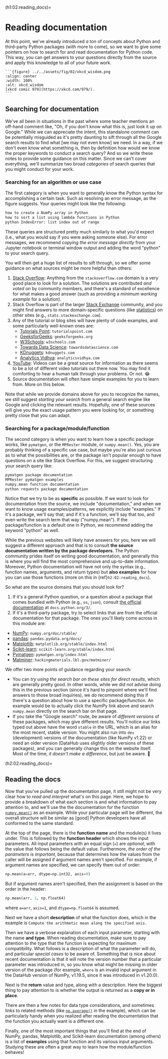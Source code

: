 (h1:02:reading_docs)=
# Reading documentation

At this point, we've already introduced _a ton_ of concepts about Python and third-party Python packages (with more to come), so we want to give some pointers on how to search for and read documentation for Python code.
This way, you can get answers to your questions directly from the source and apply this knowledge to all of your future work.

````{sidebar} Wisdom of the Ancients
```{figure} ../../assets/fig/02/xkcd_wisdom.png
:align: center
:width: 100%
:alt: xkcd_wisdom
[xkcd comic 979](https://xkcd.com/979/).
```
````


## Searching for documentation

We've all been in situations in the past where some teacher mentions an off-hand comment like, "Oh, if you don't know what this is, just look it up on Google."
While we can appreciate the intent, this standalone comment can be potentially misguided as it's pretty daunting to sift through all the Google search results to find what [we may not even know] we need.
In a way, if we don't even know what something is, then by definition how would we know the proper keywords to conduct a search query?
And so we write these notes to provide some guidance on this matter.
Since we can't cover everything, we'll summarize two broad _categories_ of search queries that you might conduct for your work.


### Searching for an algorithm or use case

The first category is when you want to generally know the Python syntax for accomplishing a certain task.
Such as resolving an error message, as the figure suggests.
Your queries might look like the following:
```markdown
how to create a NumPy array in Python
how to sort a list using lambda functions in Python
python IndexError: list index out of range
```

These queries are structured pretty much similarly to what you'd expect (i.e., what you would say if you were asking someone else).
For error messages, we recommend _copying the error message directly_ from your Jupyter notebook or terminal window output and adding the word "python" to your search query.

You will then get a huge list of results to sift through, so we offer some guidance on what sources might be more helpful than others:

1. [Stack Overflow](https://stackoverflow.com/): Anything from the `stackoverflow.com` domain is a very good place to look for a solution. 
The solutions are contributed _and voted on_ by community members, and there's a standard of excellence for what makes a good answer (such as providing a _minimum working example_ for a solution).
1. Stack Overflow is part of the larger [Stack Exchange](https://stackexchange.com/) community, and you might find answers to more domain-specific questions (like [statistics](https://stats.stackexchange.com/)) on other sites (e.g., `stats.stackexchange.com`).
1. Any of the tutorial or blog sites will have plenty of code examples, and some particularly well-known ones are:
    - [Tutorials Point](https://www.tutorialspoint.com/index.htm): `tutorialspoint.com`
    - [GeeksforGeeks](https://www.geeksforgeeks.org/): `geeksforgeeks.org`
    - [W3Schools](https://www.w3schools.com/): `w3schools.com`
    - [Towards Data Science](https://towardsdatascience.com/): `towardsdatascience.com`
    - [KDnuggets](https://www.kdnuggets.com/): `kdnuggets.com`
    - [Analytics Vidhya](https://www.analyticsvidhya.com/blog/): `analyticsvidhya.com`
1. [YouTube](https://www.youtube.com/): Videos can be a great source for information as there seems to be a lot of different video tutorials out there now.
You may find it comforting to hear a human talk through your problems.
Or not. 😂
1. Source documentation will often have simple examples for you to learn from. More on this below.

Note that while we provide domains above for you to recognize the names, we still suggest _starting your search_ from a general search engine like Google and clicking the relevant results.
Hopefully, one of these sources will give you the exact usage pattern you were looking for, or something pretty close that you can adapt.



### Searching for a package/module/function

The second category is when you want to learn how a specific package works, like `pymatgen`, or the `MPRester` module, or `numpy.mean()`.
Yes, you are probably thinking of a specific use case, but maybe you're also just curious as to what the possibilities are, or the package isn't popular enough to have questions on a site like Stack Overflow.
For this, we suggest structuring your search query like:

```markdown
pymatgen package documentation
MPRester pymatgen examples
numpy.mean function documentation
python requests package documentation
```

Notice that we try to be as **specific** as possible. 
If we want to look for documentation from the source, we include "documentation," and when we want to know usage examples/patterns, we explicitly include "examples."
If it's a package, we'll say that; and if it's a function, we'll say that too, and even write the search term that way ("numpy.mean").
If the package/function is a default one in Python, we recommend adding the keyword "python" as well.

While the previous websites will likely have answers for you, here we will suggest a different approach and that is to consult **the source documentation written by the package developers**.
The Python community prides itself on writing good documentation, and generally this is where you will find the most comprehensive and up-to-date information.
Moreover, Python documentation will have not only the syntax (e.g., function names, arguments, and return types) but **also examples** for how you can use those functions (more on this in {ref}`h2:02:reading_docs`).

So what are the source domains that you should look for?

1. If it's a general Python question, or a question about a package that comes bundled with Python (e.g., `os`, `json`), consult [the official documentation](https://docs.python.org/3/) at `docs.python.org/3/`.
1. If it's a third-party package, try to select links that are from the official documentation for that package.
The ones you'll likely come across in this module are:
- [NumPy](https://numpy.org/doc/stable/): `numpy.org/doc/stable/`
- [pandas](https://pandas.pydata.org/docs/): `pandas.pydata.org/docs/`
- [Matplotlib](https://matplotlib.org/stable/index.html): `matplotlib.org/stable/index.html`
- [Scikit-learn](https://scikit-learn.org/stable/index.html): `scikit-learn.org/stable/index.html`
- [Pymatgen](https://pymatgen.org/index.html): `pymatgen.org/index.html`
- [Matminer](https://hackingmaterials.lbl.gov/matminer/): `hackingmaterials.lbl.gov/matminer/`

We offer two more points of guidance regarding your search:
- You can _try using the search bar on these sites for direct results_, which are generally pretty good.
In other words, while we did not advise doing this in the previous section (since it's hard to pinpoint where we'll find answers to those broad inquiries), we _do_ recommend doing this if there's a question about how to use a specific package/function.
An example would be to actually click the NumPy link above and search `numpy.mean` directly on the search bar on that page.
- If you take the "Google search" route, be aware of _different versions_ of these packages, which may give different results.
You'll notice our links typed out above have the word `stable` in the URL, which is an alias for the most recent, stable version.
You might also run into `dev` (development) versions of the documentation (like NumPy v1.22) or need an older version (DataHub uses slightly older versions of these packages), and you can generally change this on the website itself.
Most of the time, _it doesn't make a difference_, but just be aware. 👀


(h2:02:reading_docs)=
## Reading the docs

Now that you've pulled up the documentation page, it still might not be very clear how to _read and interpret_ what's on this page.
Here, we hope to provide a breakdown of what each section is and what information to pay attention to, and we'll use the the documentation for the function [`numpy.mean()`](https://numpy.org/doc/stable/reference/generated/numpy.mean.html) as an example.
While your particular page will be different, the overall structure will be similar as [good] Python developers have all conformed to the same standard.

At the top of the page, there is the **function name** and the module(s) it lives under. 
This is followed by the **function header** which shows the input parameters.
All input parameters with an equal sign (`=`) are _optional_, with the value that follows being the default value.
Furthermore, _the order of the parameters is important_, because that determines how the values from the caller will be assigned if argument names aren't specified.
For example, if argument names are specified, we can specify them out of order:

```python
np.mean(a=arr, dtype=np.int32, axis=0)
```

But if argument names aren't specified, then the assignment is based on the order in the header:

```python
np.mean(arr, 1, np.float64)
```

where `a=arr`, `axis=1`, and `dtype=np.float64` is assumed.

Next we have a short **description** of what the function does, which in the example is `Compute the arithmetic mean along the specified axis.`

Then we have a verbose explanation of each input parameter, starting with the name **and type**.
When reading documentation, make sure to pay attention to the type that the function is expecting for maximum compatibility.
What follows is a description of what the parameter will do, and particular _special cases_ to be aware of.
Something that is nice about recent documentation is that it will note the version number that a particular parameter was introduced in, so you know what might be missing in older version of the package (for example, `where` is an invalid input argument in the DataHub version of NumPy, v1.19.5, since it was introduced in v1.20.0).

Next is the **return** value and type, along with a description.
Here the biggest thing to pay attention to is whether the output is returned as a **copy or in place**.

There are then a few notes for data type considerations, and sometimes links to related methods (like [`np.average()`](https://numpy.org/doc/stable/reference/generated/numpy.average.html) in the example), which can be particularly handy when you realized after reading the documentation that the function you actually want is a different one.

Finally, one of the most important things that you'll find at the end of NumPy, pandas, Matplotlib, and Scikit-learn documentation (among others) is a list of **examples** using that function and its various input arguments.
Studying these are often a great way to learn how the module/function behaves!


